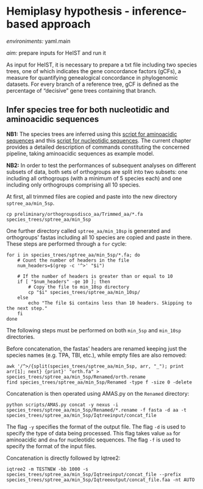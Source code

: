 # Hemiplasy hypothesis - inference-based approach


*environiments:* yaml.main 


*aim:* prepare inputs for HeIST and run it

As input for HeIST, it is necessary to prepare a txt file including two species trees, one of which indicates the gene concordance factors (gCFs), a measure for quantifying genealogical concordance in phylogenomic datasets. For every branch of a reference tree, gCF is defined as the percentage of “decisive” gene trees containing that branch. 


## Infer species tree for both nucleotidic and aminoacidic sequences

**NB1:** The species trees are inferred using this [script for aminoacidic sequences](https://github.com/MattiaRag/timemaproject/blob/main/scripts/species_tree_aa.sh) and this [script for nucleotidic sequences](https://github.com/MattiaRag/timemaproject/blob/main/scripts/species_tree_nu.sh). The current chapter provides a detailed description of commands constituting the concerned pipeline, taking aminoacidic sequences as example model. 

**NB2:** In order to test the performances of subsequent analyses on different subsets of data, both sets of orthogroups are split into two subsets: one including all orthogroups (with a minimum of 5 species each) and one including only orthogroups comprising all 10 species.



At first, all trimmed files are copied and paste into the new directory `sptree_aa/min_5sp`.

```
cp preliminary/orthogroupsdisco_aa/Trimmed_aa/*.fa species_trees/sptree_aa/min_5sp

```

One further directory called `sptree_aa/min_10sp` is generated and orthogroups' fastas including all 10 species are copied and paste in there. These steps are performed through a `for` cycle:

```
for i in species_trees/sptree_aa/min_5sp/*.fa; do
    # Count the number of headers in the file
    num_headers=$(grep -c '^>' "$i")

    # If the number of headers is greater than or equal to 10
    if [ "$num_headers" -ge 10 ]; then
        # Copy the file to min_10sp directory
        cp "$i" species_trees/sptree_aa/min_10sp/
    else
        echo "The file $i contains less than 10 headers. Skipping to the next step."
    fi
done
```

The following steps must be performed on both `min_5sp` and `min_10sp` directories.

Before concatenation, the fastas' headers are renamed keeping just the species names (e.g. TPA, TBI, etc.), while empty files are also removed: 

```
awk '/^>/{split(species_trees/sptree_aa/min_5sp, arr, "_"); print arr[1]; next} {print}' "orth.fa" > species_trees/sptree_aa/min_5sp/Renamed/orth.rename
find species_trees/sptree_aa/min_5sp/Renamed -type f -size 0 -delete
```

Concatenation is then operated using AMAS.py on the `Renamed` directory:

```
python scripts/AMAS.py concat -y nexus -i species_trees/sptree_aa/min_5sp/Renamed/*.rename -f fasta -d aa -t species_trees/sptree_aa/min_5sp/Iqtreeinput/concat_file
```

The flag `-y` specifies the format of the output file. 
The flag `-d` is used to specify the type of data being processed. This flag takes value `aa` for aminoacidic and `dna` for nucleotidic sequences.
The flag `-f` is used to specify the format of the input files.

Concatenation is directly followed by Iqtree2:

```
iqtree2 -m TESTNEW -bb 1000 -s species_trees/sptree_aa/min_5sp/Iqtreeinput/concat_file --prefix species_trees/sptree_aa/min_5sp/Iqtreeoutput/concat_file.faa -nt AUTO
```



